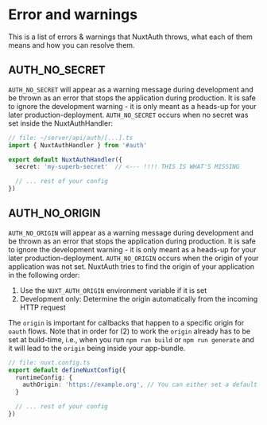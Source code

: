 # Error and warnings

This is a list of errors & warnings that NuxtAuth throws, what each of them means and how you can resolve them.

## AUTH_NO_SECRET

`AUTH_NO_SECRET` will appear as a warning message during development and be thrown as an error that stops the application during production. It is safe to ignore the development warning - it is only meant as a heads-up for your later production-deployment. `AUTH_NO_SECRET` occurs when no secret was set inside the NuxtAuthHandler:

```ts
// file: ~/server/api/auth/[...].ts
import { NuxtAuthHandler } from '#auth'

export default NuxtAuthHandler({
  secret: 'my-superb-secret'  // <--- !!!! THIS IS WHAT'S MISSING

  // ... rest of your config
})
```

## AUTH_NO_ORIGIN

`AUTH_NO_ORIGIN` will appear as a warning message during development and be thrown as an error that stops the application during production. It is safe to ignore the development warning - it is only meant as a heads-up for your later production-deployment. `AUTH_NO_ORIGIN` occurs when the origin of your application was not set. NuxtAuth tries to find the origin of your application in the following order:

1. Use the `NUXT_AUTH_ORIGIN` environment variable if it is set
2. Development only: Determine the origin automatically from the incoming HTTP request

The `origin` is important for callbacks that happen to a specific origin for `oauth` flows. Note that in order for (2) to work the `origin` already has to be set at build-time, i.e., when you run `npm run build` or `npm run generate` and it will lead to the `origin` being inside your app-bundle.

```ts
// file: nuxt.config.ts
export default defineNuxtConfig({
  runtimeConfig: {
    authOrigin: 'https://example.org', // You can either set a default or leave it empty
  }

  // ... rest of your config
})
```
